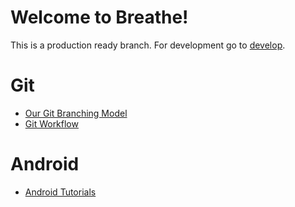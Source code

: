 # Welcome to Breathe!
This is a production ready branch. For development go to [develop](tree/develop).
# Git
- [Our Git Branching Model](http://nvie.com/posts/a-successful-git-branching-model/)
- [Git Workflow](https://ecgit01.corp.edifecs.com/help/workflow/README.md)

# Android
- [Android Tutorials](https://www.udacity.com/courses/android)
